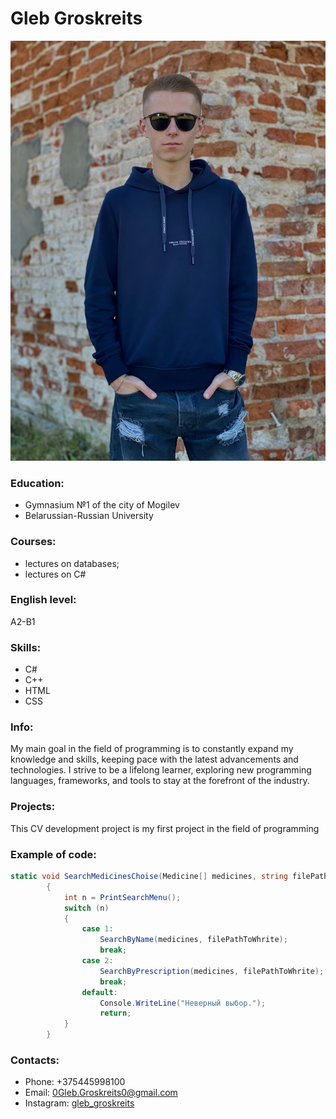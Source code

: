 # Gleb Groskreits
![myphoto](IMG_3008.jpeg)
### Education: 
+ Gymnasium №1 of the city of Mogilev
+ Belarussian-Russian University
   
### Courses: 
+ lectures on databases; 
+ lectures on C#

### English level: 
A2-B1

### Skills:
+  C#
+  C++
+  HTML
+  CSS

### Info:
My main goal in the field of programming is to constantly expand my knowledge and skills, keeping pace with the latest advancements and technologies. I strive to be a lifelong learner, exploring new programming languages, frameworks, and tools to stay at the forefront of the industry.

### Projects:
 This CV development project is my first project in the field of programming

### Example of code: 
```c#
static void SearchMedicinesChoise(Medicine[] medicines, string filePathToWhrite)
        {
            int n = PrintSearchMenu();
            switch (n)
            {
                case 1:
                    SearchByName(medicines, filePathToWhrite);
                    break;
                case 2:
                    SearchByPrescription(medicines, filePathToWhrite);
                    break;
                default:
                    Console.WriteLine("Неверный выбор.");
                    return;
            }
        }
```
 
### Contacts: 
+ Phone: +375445998100
+ Email: 0Gleb.Groskreits0@gmail.com
+ Instagram: 
[gleb_groskreits](https://www.instagram.com/gleb_groskreits?igsh=Y3B5bXo4d2g3MWh6)
  

